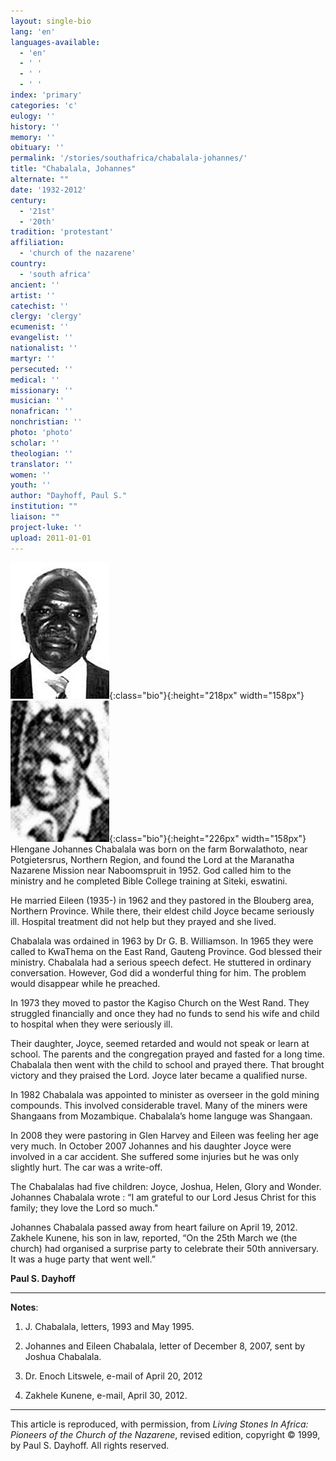 ```yaml
---
layout: single-bio
lang: 'en'
languages-available:
  - 'en'
  - ' '
  - ' '
  - ' '
index: 'primary'
categories: 'c'
eulogy: ''
history: ''
memory: ''
obituary: ''
permalink: '/stories/southafrica/chabalala-johannes/'
title: "Chabalala, Johannes"
alternate: ""
date: '1932-2012'
century:
  - '21st'
  - '20th'
tradition: 'protestant'
affiliation:
  - 'church of the nazarene'
country:
  - 'south africa'
ancient: ''
artist: ''
catechist: ''
clergy: 'clergy'
ecumenist: ''
evangelist: ''
nationalist: ''
martyr: ''
persecuted: ''
medical: ''
missionary: ''
musician: ''
nonafrican: ''
nonchristian: ''
photo: 'photo'
scholar: ''
theologian: ''
translator: ''
women: ''
youth: ''
author: "Dayhoff, Paul S."
institution: ""
liaison: ""
project-luke: ''
upload: 2011-01-01
---
```


![Johannes Chabalala](/images/bio-pics/southafrica/chabalala-johannes/chabalala-johannes.jpg){:class="bio"}{:height="218px" width="158px"}![Eileen Chabalala](/images/bio-pics/southafrica/chabalala-johannes/chabalala-eileen.jpg){:class="bio"}{:height="226px" width="158px"} Hlengane Johannes Chabalala was born on the farm Borwalathoto, near Potgietersrus, Northern Region, and found the Lord at the Maranatha Nazarene Mission near Naboomspruit in 1952.  God called him to the ministry and he completed Bible College training at Siteki, eswatini.

He married Eileen (1935-) in 1962 and they pastored in the Blouberg area, Northern Province.  While there, their eldest child Joyce became seriously ill.  Hospital treatment did not help but they prayed and she lived.

Chabalala was ordained in 1963 by Dr G. B. Williamson.  In 1965 they were called to KwaThema on the East Rand, Gauteng Province.  God blessed their ministry.  Chabalala had a serious speech defect.  He stuttered in ordinary conversation.  However, God did a wonderful thing for him.  The problem would disappear while he preached.

In 1973 they moved to pastor the Kagiso Church on the West Rand.  They struggled financially and once they had no funds to send his wife and child to hospital when they were seriously ill.

Their daughter, Joyce, seemed retarded and would not speak or learn at school.  The parents and the congregation prayed and fasted for a long time.  Chabalala then went with the child to school and prayed there.  That brought victory and they praised the Lord.  Joyce later became a qualified nurse.

In 1982 Chabalala was appointed to minister as overseer in the gold mining compounds.   This involved considerable travel. Many of the miners were Shangaans from Mozambique. Chabalala&rsquo;s home languge was Shangaan.

In 2008 they were pastoring in Glen Harvey and Eileen was feeling her age very much. In October 2007 Johannes and his daughter Joyce were involved in a car accident.  She suffered some injuries but he was only slightly hurt. The car was a write-off.

The Chabalalas had five children: Joyce, Joshua, Helen, Glory and Wonder.  Johannes Chabalala wrote  : &ldquo;I am grateful to our Lord Jesus Christ for this family; they love the Lord so much."

Johannes Chabalala passed away from heart failure on April 19, 2012.    Zakhele Kunene, his son in law, reported, &ldquo;On the 25th March we (the church)  had  organised a surprise party to celebrate their 50th anniversary. It was a huge party that went well.&rdquo;

**Paul S. Dayhoff**

---

**Notes**:

1. J. Chabalala, letters, 1993 and May 1995.

2. Johannes and Eileen Chabalala, letter of December 8, 2007, sent by Joshua Chabalala.

3. Dr. Enoch Litswele, e-mail of April 20, 2012

4. Zakhele Kunene, e-mail, April 30, 2012.

---

This article is reproduced, with permission, from *Living Stones In Africa: Pioneers of the Church of the Nazarene*, revised edition, copyright &copy; 1999, by Paul S. Dayhoff.  All rights reserved.
